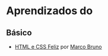 # Aprendizados do 

## Básico

- [HTML e CSS Feliz](https://www.youtube.com/watch?v=CZPa3-1BKnY&list=PLirko8T4cEmzrH3jIJi7R7ufeqcpXYaLa) por [Marco Bruno](http://twitter.com/marcobrunodev)
